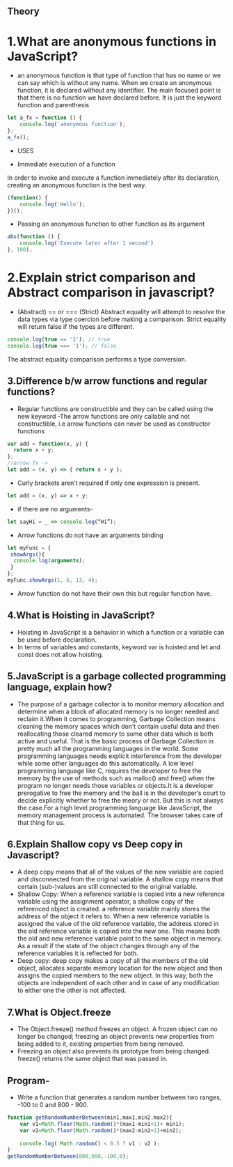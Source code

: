 ## Theory 
# 1.What are anonymous functions in JavaScript?
- an anonymous function is that type of function that has no name or we can say which is without any name. When we create an anonymous function, it is declared without any identifier.
The main focused point is that there is no function we have declared before. It is just the keyword function and parenthesis
```js
let a_fx = function () {  
    console.log('anonymous function');  
};  
a_fx();
``` 
- USES
+ Immediate execution of a function

In order to invoke and execute a function immediately after its declaration, creating an anonymous function is the best way. 
```js
(function() {  
    console.log('Hello');  
})(); 
```
+ Passing an anonymous function to other function as its argument
```js
abs(function () {  
    console.log('Execute later after 1 second')  
}, 100);  
```

# 2.Explain strict comparison and Abstract comparison in javascript?
- (Abstract) == or === (Strict)
Abstract equality will attempt to resolve the data types via type coercion before making a comparison. Strict equality will return false if the types are different. 
```js
console.log(true == '1'); // true
console.log(true === '1'); // false
```
The abstract equality comparison performs a type conversion.

## 3.Difference b/w arrow functions and regular functions?
- Regular functions are constructible and they can be called using the new keyword
-The arrow functions are only callable and not constructible, i.e arrow functions can never be used as constructor functions
```js
var add = function(x, y) {
  return x + y;
};
//arrow fx ->
let add = (x, y) => { return x + y };
```
+ Curly brackets aren’t required if only one expression is present.
```js
let add = (x, y) => x + y;
```
+ if there are no arguments-
```js
let sayHi = _ => console.log(“Hi”);
```
+ Arrow functions do not have an arguments binding
```js
let myFunc = {  
 showArgs(){ 
  console.log(arguments); 
 } 
}; 
myFunc.showArgs(1, 6, 13, 4);
```
+ Arrow function do not have their own this but regular function have.
## 4.What is Hoisting in JavaScript?
- Hoisting in JavaScript is a behavior in which a function or a variable can be used before declaration.
- In terms of variables and constants, keyword var is hoisted and let and const does not allow hoisting.


## 5.JavaScript is a garbage collected programming language, explain how?
- The purpose of a garbage collector is to monitor memory allocation and determine when a block of allocated memory is no longer needed and reclaim it.When it comes to programming, Garbage Collection means cleaning the memory spaces which don’t contain useful data and then reallocating those cleared memory to some other data which is both active and useful. That is the basic process of Garbage Collection in pretty much all the programming languages in the world. Some programming languages needs explicit interference from the developer while some other languages do this automatically. A low level programming language like C, requires the developer to free the memory by the use of methods such as malloc() and free() when the program no longer needs those variables or objects.It is a developer prerogative to free the memory and the ball is in the developer’s court to decide explicitly whether to free the meory or not. But this is not always the case.For a high level programming language like JavaScript, the memory management process is automated. The browser takes care of that thing for us.

## 6.Explain Shallow copy vs Deep copy in Javascript?
- A deep copy means that all of the values of the new variable are copied and disconnected from the original variable. A shallow copy means that certain (sub-)values are still connected to the original variable.
- Shallow Copy:
When a reference variable is copied into a new reference variable using the assignment operator, a shallow copy of the referenced object is created.
a reference variable mainly stores the address of the object it refers to. When a new reference variable is assigned the value of the old reference variable, the address stored in the old reference variable is copied into the new one.
This means both the old and new reference variable point to the same object in memory. As a result if the state of the object changes through any of the reference variables it is reflected for both.
- Deep copy:
deep copy makes a copy of all the members of the old object, allocates separate memory location for the new object and then assigns the copied members to the new object.
In this way, both the objects are independent of each other and in case of any modification to either one the other is not affected.

## 7.What is Object.freeze
- The Object.freeze() method freezes an object. A frozen object can no longer be changed; freezing an object prevents new properties from being added to it, existing properties from being removed.
- Freezing an object also prevents its prototype from being changed. freeze() returns the same object that was passed in.


































## Program-
+ Write a function that generates a random number between two ranges, -100 to 0 and 800 - 900.

```js
function getRandomNumberBetween(min1,max1,min2,max2){
    var v1=Math.floor(Math.random()*(max1-min1+1)+ min1);
    var v2=Math.floor(Math.random()*(max2-min2+1)+min2);
    
    console.log( Math.random() < 0.5 ? v1 : v2 );
}
getRandomNumberBetween(800,900,-100,0);
```